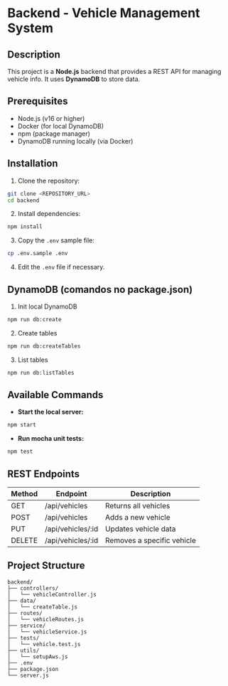 # Backend - Vehicle Management System

## Description
This project is a **Node.js** backend that provides a REST API for managing vehicle info. It uses **DynamoDB** to store data.

## Prerequisites
- Node.js (v16 or higher)
- Docker (for local DynamoDB)
- npm (package manager)
- DynamoDB running locally (via Docker)

## Installation
1. Clone the repository:
```bash
git clone <REPOSITORY_URL>
cd backend
```

2. Install dependencies:
```bash
npm install
```

3. Copy the `.env` sample file:
```bash
cp .env.sample .env
```

4. Edit the `.env` file if necessary.

## DynamoDB (comandos no package.json)
1. Init local DynamoDB
```bash
npm run db:create
```

2. Create tables
```bash
npm run db:createTables
```

3. List tables
```bash
npm run db:listTables
```

## Available Commands

- **Start the local server:**
```bash
npm start
```

- **Run mocha unit tests:**
```bash
npm test
```

## REST Endpoints

| Method | Endpoint         | Description                     |
|--------|------------------|---------------------------------|
| GET    | /api/vehicles    | Returns all vehicles            |
| POST   | /api/vehicles    | Adds a new vehicle              |
| PUT    | /api/vehicles/:id| Updates vehicle data            |
| DELETE | /api/vehicles/:id| Removes a specific vehicle      |

## Project Structure

```
backend/
├── controllers/
│   └── vehicleController.js
├── data/
│   └── createTable.js
├── routes/
│   └── vehicleRoutes.js
├── service/
│   └── vehicleService.js
├── tests/
│   └── vehicle.test.js
├── utils/
│   └── setupAws.js
├── .env
├── package.json
└── server.js
```